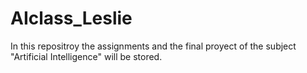 # AIclass_Leslie
In this repositroy the assignments and the final proyect of the subject "Artificial Intelligence" will be stored.
